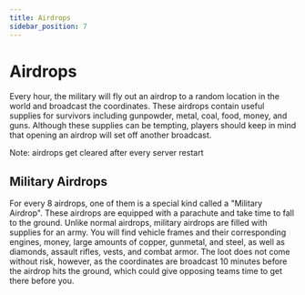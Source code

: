 ```yaml
---
title: Airdrops
sidebar_position: 7
---
```


# Airdrops

Every hour, the military will fly out an airdrop to a random location in the world and broadcast the coordinates. These airdrops contain useful supplies for survivors including gunpowder, metal, coal, food, money, and guns. Although these supplies can be tempting, players should keep in mind that opening an airdrop will set off another broadcast.

Note: airdrops get cleared after every server restart

## Military Airdrops

For every 8 airdrops, one of them is a special kind called a "Military Airdrop". These airdrops are equipped with a parachute and take time to fall to the ground. Unlike normal airdrops, military airdrops are filled with supplies for an army. You will find vehicle frames and their corresponding engines, money, large amounts of copper, gunmetal, and steel, as well as diamonds, assault rifles, vests, and combat armor. The loot does not come without risk, however, as the coordinates are broadcast 10 minutes before the airdrop hits the ground, which could give opposing teams time to get there before you.
